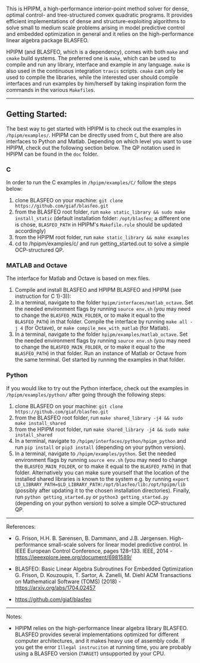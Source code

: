 This is HPIPM, a high-performance interior-point method solver for dense, optimal control- and tree-structured convex quadratic programs.
It provides efficient implementations of dense and structure-exploiting algorithms to solve small to medium scale problems arising in model predictive control and embedded optimization in general and it relies on the high-performance linear algebra package BLASFEO.

HPIPM (and BLASFEO, which is a dependency), comes with both `make` and `cmake` build systems.
The preferred one is `make`, which can be used to compile and run any library, interface and example in any language.
`make` is also used in the continuous integration `travis` scripts.
`cmake` can only be used to compile the libraries, while the interested user should compile interfaces and run examples by him/herself by taking inspiration form the commands in the various `Makefile`s.

--------------------------------------------------

## Getting Started:
The best way to get started with HPIPM is to check out the examples in `/hpipm/examples/`.
HPIPM can be directly used from `C`, but there are also interfaces to Python and Matlab.
Depending on which level you want to use HPIPM, check out the following section below.
The QP notation used in HPIPM can be found in the `doc` folder.

### C
In order to run the C examples in `/hpipm/examples/C/` follow the steps below:
1) clone BLASFEO on your machine: `git clone https://github.com/giaf/blasfeo.git` 
2) from the BLASFEO root folder, run `make static_library && sudo make install_static` (default installation folder: `/opt/blasfeo`; a different one is chose, `BLASFEO_PATH` in HPIPM's `Makefile.rule` should be updated accordingly)
3) from the HPIPM root folder, run `make static_library && make examples`
4) cd to /hpipm/examples/c/ and run getting_started.out to solve a simple OCP-structured QP.

### MATLAB and Octave
The interface for Matlab and Octave is based on mex files.
1) Compile and install BLASFEO and HPIPM BLASFEO and HPIPM (see instruction for C 1)-3)):
2) In a terminal, navigate to the folder `hpipm/interfaces/matlab_octave`.
Set the needed environment flags by running `source env.sh` (you may need to change the `BLASFEO_MAIN_FOLDER`, or to make it equal to the `BLASFEO_PATH`) in that folder.
Compile the interface by running `make all -j 4` (for Octave), or `make compile_mex_with_matlab` (for Matlab).
3) In a terminal, navigate to the folder `hpipm/examples/matlab_octave`.
Set the needed environment flags by running `source env.sh` (you may need to change the `BLASFEO_MAIN_FOLDER`, or to make it equal to the `BLASFEO_PATH`) in that folder.
Run an instance of Matlab or Octave from the same terminal.
Get started by running the examples in that folder.

### Python
If you would like to try out the Python interface, check out the examples in `/hpipm/examples/python/` after going through the following steps:
1) clone BLASFEO on your machine: `git clone https://github.com/giaf/blasfeo.git`
2) from the BLASFEO root folder, run `make shared_library -j4 && sudo make install_shared`
3) from the HPIPM root folder, run `make shared_library -j4 && sudo make install_shared`
4) In a terminal, navigate to `/hpipm/interfaces/python/hpipm_python` and run `pip install` or  `pip3 install` (depending on your python version).
5) In a terminal, navigate to `/hpipm/examples/python`.
Set the needed environment flags by running `source env.sh` (you may need to change the `BLASFEO_MAIN_FOLDER`, or to make it equal to the `BLASFEO_PATH`) in that folder.
Alternatively you can make sure yourself that the location of the installed shared libraries is known to the system e.g. by running `export LD_LIBRARY_PATH=$LD_LIBRARY_PATH:/opt/blasfeo/lib:/opt/hpipm/lib` (possibly after updating it to the chosen installation directories).
Finally, run `python getting_started.py` or `python3 getting_started.py` (depending on your python version) to solve a simple OCP-structured QP.

--------------------------------------------------

References:

- G. Frison, H.H. B. Sørensen, B. Dammann, and J.B. Jørgensen. High-performance
small-scale solvers for linear model predictive control. In
IEEE European Control Conference, pages 128–133. IEEE, 2014 - <https://ieeexplore.ieee.org/document/6981589/>

- BLASFEO: Basic Linear Algebra Subroutines For Embedded Optimization
G. Frison, D. Kouzoupis, T. Sartor, A. Zanelli, M. Diehl
ACM Transactions on Mathematical Software (TOMS) (2018) - <https://arxiv.org/abs/1704.02457>

- <https://github.com/giaf/blasfeo>

--------------------------------------------------

Notes:

- HPIPM relies on the high-performance linear algebra library BLASFEO.
BLASFEO provides several implementations optimized for different computer architectures, and it makes heavy use of assembly code.
If you get the error `Illegal instruciton` at running time, you are probably using a BLASFEO version (`TARGET`) unsupported by your CPU.
